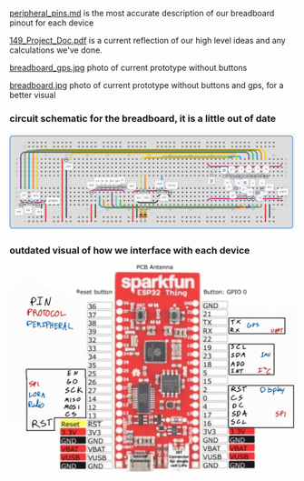 [peripheral_pins.md](peripheral_pins.md) is the most accurate description of our breadboard pinout for each device

[149_Project_Doc.pdf](149_Project_Doc.pdf) is a current reflection of our high level ideas and any calculations we've done.

[breadboard_gps.jpg](breadboard_gps.jpg) photo of current prototype without buttons

[breadboard.jpg](breadboard.jpg) photo of current prototype without buttons and gps, for a better visual

### circuit schematic for the breadboard, it is a little out of date
![breadboard_design.png](breadboard_design.png)

### outdated visual of how we interface with each device
![esp32_pinout.jpg](esp32_pinout.jpg)